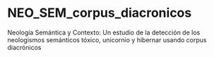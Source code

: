 # NEO_SEM_corpus_diacronicos
Neología Semántica y Contexto: Un estudio de la detección de los neologismos semánticos tóxico, unicornio y hibernar usando corpus diacrónicos
